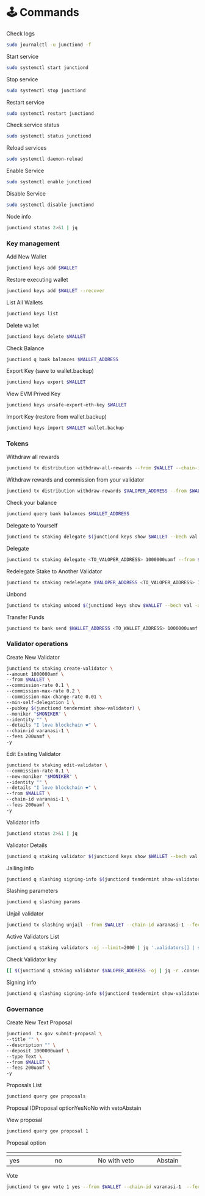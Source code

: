 # 🕹️ Commands

Check logs

```bash
sudo journalctl -u junctiond -f
```

Start service

```bash
sudo systemctl start junctiond
```

Stop service

```bash
sudo systemctl stop junctiond
```

Restart service

```bash
sudo systemctl restart junctiond
```

Check service status

```bash
sudo systemctl status junctiond
```

Reload services

```bash
sudo systemctl daemon-reload
```

Enable Service

```bash
sudo systemctl enable junctiond
```

Disable Service

```bash
sudo systemctl disable junctiond
```

Node info

```bash
junctiond status 2>&1 | jq
```

### Key management <a href="#key-management" id="key-management"></a>

Add New Wallet

```bash
junctiond keys add $WALLET
```

Restore executing wallet

```bash
junctiond keys add $WALLET --recover
```

List All Wallets

```bash
junctiond keys list
```

Delete wallet

```bash
junctiond keys delete $WALLET
```

Check Balance

```bash
junctiond q bank balances $WALLET_ADDRESS 
```

Export Key (save to wallet.backup)

```bash
junctiond keys export $WALLET
```

View EVM Prived Key

```bash
junctiond keys unsafe-export-eth-key $WALLET
```

Import Key (restore from wallet.backup)

```bash
junctiond keys import $WALLET wallet.backup
```

### Tokens <a href="#tokens" id="tokens"></a>

Withdraw all rewards

```bash
junctiond tx distribution withdraw-all-rewards --from $WALLET --chain-id varanasi-1 --fees 200uamf 
```

Withdraw rewards and commission from your validator

```bash
junctiond tx distribution withdraw-rewards $VALOPER_ADDRESS --from $WALLET --commission --chain-id varanasi-1 --fees 200uamf -y 
```

Check your balance

```bash
junctiond query bank balances $WALLET_ADDRESS
```

Delegate to Yourself

```bash
junctiond tx staking delegate $(junctiond keys show $WALLET --bech val -a) 1000000uamf --from $WALLET --chain-id varanasi-1 --fees 200uamf -y 
```

Delegate

```bash
junctiond tx staking delegate <TO_VALOPER_ADDRESS> 1000000uamf --from $WALLET --chain-id varanasi-1 --fees 200uamf -y 	
```

Redelegate Stake to Another Validator

```bash
junctiond tx staking redelegate $VALOPER_ADDRESS <TO_VALOPER_ADDRESS> 1000000uamf --from $WALLET --chain-id junction --gas-adjustment 1.5 --gas auto --gas-prices 0.001uamf 
```

Unbond

```bash
junctiond tx staking unbond $(junctiond keys show $WALLET --bech val -a) 1000000uamf --from $WALLET --chain-id varanasi-1 --fees 200uamf -y 
```

Transfer Funds

```bash
junctiond tx bank send $WALLET_ADDRESS <TO_WALLET_ADDRESS> 1000000uamf --fees 200amf -y 
```

### Validator operations <a href="#validator-operations" id="validator-operations"></a>

Create New Validator

```bash
junctiond tx staking create-validator \
--amount 1000000amf \
--from $WALLET \
--commission-rate 0.1 \
--commission-max-rate 0.2 \
--commission-max-change-rate 0.01 \
--min-self-delegation 1 \
--pubkey $(junctiond tendermint show-validator) \
--moniker "$MONIKER" \
--identity "" \
--details "I love blockchain ❤️" \
--chain-id varanasi-1 \
--fees 200uamf \
-y 
```

Edit Existing Validator

```bash
junctiond tx staking edit-validator \
--commission-rate 0.1 \
--new-moniker "$MONIKER" \
--identity "" \
--details "I love blockchain ❤️" \
--from $WALLET \
--chain-id varanasi-1 \
--fees 200uamf \
-y 
```

Validator info

```bash
junctiond status 2>&1 | jq
```

Validator Details

```bash
junctiond q staking validator $(junctiond keys show $WALLET --bech val -a) 
```

Jailing info

```bash
junctiond q slashing signing-info $(junctiond tendermint show-validator) 
```

Slashing parameters

```bash
junctiond q slashing params 
```

Unjail validator

```bash
junctiond tx slashing unjail --from $WALLET --chain-id varanasi-1 --fees 200uamf -y 
```

Active Validators List

```bash
junctiond q staking validators -oj --limit=2000 | jq '.validators[] | select(.status=="BOND_STATUS_BONDED")' | jq -r '(.tokens|tonumber/pow(10; 6)|floor|tostring) + " 	 " + .description.moniker' | sort -gr | nl 
```

Check Validator key

```bash
[[ $(junctiond q staking validator $VALOPER_ADDRESS -oj | jq -r .consensus_pubkey.key) = $(junctiond status | jq -r .ValidatorInfo.PubKey.value) ]] && echo -e "Your key status is ok" || echo -e "Your key status is error"
```

Signing info

```bash
junctiond q slashing signing-info $(junctiond tendermint show-validator) 
```

### Governance <a href="#governance" id="governance"></a>

Create New Text Proposal

```bash
junctiond  tx gov submit-proposal \
--title "" \
--description "" \
--deposit 1000000uamf \
--type Text \
--from $WALLET \
--fees 200uamf \
-y 
```

Proposals List

```bash
junctiond query gov proposals 
```

Proposal IDProposal optionYesNoNo with vetoAbstain

View proposal

```bash
junctiond query gov proposal 1 
```

Proposal option

<table><thead><tr><th width="103"></th><th width="97"></th><th width="138"></th><th></th></tr></thead><tbody><tr><td>yes</td><td>no</td><td>No with veto</td><td>Abstain</td></tr></tbody></table>

Vote

```bash
junctiond tx gov vote 1 yes --from $WALLET --chain-id varanasi-1  --fees 200uamf -y 
```
